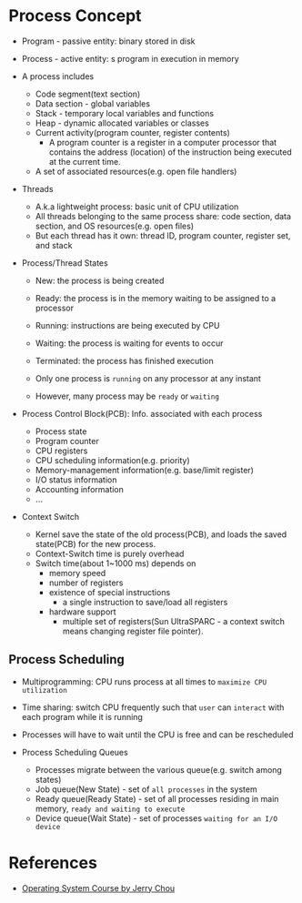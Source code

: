# Process Concept 

* Program - passive entity: binary stored in disk
* Process - active entity: s program in execution in memory
* A process includes
	* Code segment(text section)
	* Data section - global variables
	* Stack - temporary local variables and functions
	* Heap - dynamic allocated variables or classes
	* Current activity(program counter, register contents)
		* A program counter is a register in a computer processor that contains the address (location) of the instruction being executed at the current time.
	* A set of associated resources(e.g. open file handlers)

* Threads
	* A.k.a lightweight process: basic unit of CPU utilization
	* All threads belonging to the same process share: code section, data section, and OS resources(e.g. open files)
	* But each thread has it own: thread ID, program counter, register set, and stack

* Process/Thread States
	* New: the process is being created
	* Ready: the process is in the memory waiting to be assigned to a processor
	* Running: instructions are being executed by CPU
	* Waiting: the process is waiting for events to occur
	* Terminated: the process has finished execution

	* Only one process is `running` on any processor at any instant
	* However, many process may be `ready` or `waiting`

* Process Control Block(PCB): Info. associated with each process
	* Process state
	* Program counter
	* CPU registers
	* CPU scheduling information(e.g. priority)
	* Memory-management information(e.g. base/limit register)
	* I/O status information
	* Accounting information
	* ...

* Context Switch
	* Kernel save the state of the old process(PCB), and loads the saved state(PCB) for the new process.
	* Context-Switch time is purely overhead
	* Switch time(about 1~1000 ms) depends on
		* memory speed
		* number of registers
		* existence of special instructions
			* a single instruction to save/load all registers
		* hardware support
			* multiple set of registers(Sun UltraSPARC - a context switch means changing register file pointer).


## Process Scheduling
* Multiprogramming: CPU runs process at all times to `maximize CPU utilization`
* Time sharing: switch CPU frequently such that `user` can `interact` with each program while it is running
* Processes will have to wait until the CPU is free and can be rescheduled

* Process Scheduling Queues
	* Processes migrate between the various queue(e.g. switch among states)
	* Job queue(New State) - set of `all processes` in the system
	* Ready queue(Ready State) - set of all processes residing in main memory, `ready and waiting to execute`
	* Device queue(Wait State) - set of processes `waiting for an I/O device`

# References
* [Operating System Course by Jerry Chou](https://www.youtube.com/playlist?list=PLS0SUwlYe8czigQPzgJTH2rJtwm0LXvDX)